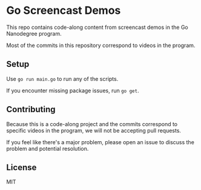 # Go Screencast Demos

This repo contains code-along content from screencast demos in the Go Nanodegree program.

Most of the commits in this repository correspond to videos in the program.

## Setup

Use `go run main.go` to run any of the scripts.

If you encounter missing package issues, run `go get`.

## Contributing

Because this is a code-along project and the commits correspond to specific videos in the program, we will not be accepting pull requests.

If you feel like there's a major problem, please open an issue to discuss the problem and potential resolution.

## License

MIT
